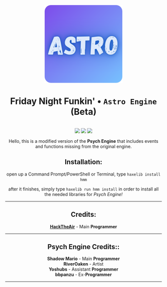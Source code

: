 <div align="center">
    <img src="art/astro/512-modified.png" width="250" height="250"/>
    <br>
    <h1>Friday Night Funkin' • <code>Astro Engine</code> (<strong>Beta</strong>)</h1>
    <br>    
    <img src="https://img.shields.io/github/forks/Hackx2/FNF-AstroEngine?style=for-the-badge" />
    <img src="https://img.shields.io/github/license/Hackx2/FNF-AstroEngine?style=for-the-badge" />
    <img src="https://img.shields.io/github/actions/workflow/status/Hackx2/FNF-AstroEngine/main.yml?style=for-the-badge" /> 
    <br>

Hello, this is a modified version of the **Psych Engine** that includes events and functions missing from the original engine.

## Installation:

open up a Command Prompt/PowerShell or Terminal, type `haxelib install hmm`

after it finishes, simply type `haxelib run hmm install` in order to install all the needed libraries for _Psych Engine!_

---

<h2>Credits:</h2>

**[HackTheAir](https://twitter.com/AnimatesHack)** - Main **Programmer**

---

<h2>Psych Engine Credits::</h2>

**Shadow Mario** - Main **Programmer**<br>
**RiverOaken** - Artist<br>
**Yoshubs** - Assistant **Programmer**<br>
**bbpanzu** - Ex-**Programmer**<br>

---

</div>

